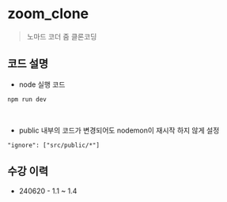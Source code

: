 # zoom_clone
> 노마드 코더 줌 클론코딩

## 코드 설명

* node 실행 코드
```
npm run dev
```
<br>

* public 내부의 코드가 변경되어도 nodemon이 재시작 하지 않게 설정
```
"ignore": ["src/public/*"]
```

## 수강 이력
* 240620 - 1.1 ~ 1.4